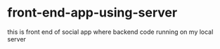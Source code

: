 # front-end-app-using-server
this is front end of social app  where backend code running on my local server
